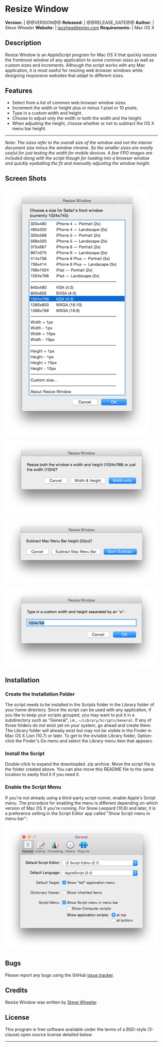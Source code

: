 Resize Window
=============

**Version:**       |  @@VERSION@@
**Released:**      |  @@RELEASE_DATE@@
**Author:**        |  Steve Wheeler
**Website:**       |  [jazzheaddesign.com][website]
**Requirements:**  |  Mac OS X

  [website]: http://jazzheaddesign.com/work/code/resize-window/

Description
-----------

Resize Window is an AppleScript program for Mac OS X that quickly resizes the
frontmost window of any application to some common sizes as well as custom
sizes and increments. Although the script works with any Mac application, it is
most useful for resizing web browser windows while designing responsive
websites that adapt to different sizes.


Features
--------

* Select from a list of common web browser window sizes.
* Increment the width or height plus or minus 1 pixel or 10 pixels.
* Type in a custom width and height.
* Choose to adjust only the width or both the width and the height.
* When adjusting the height, choose whether or not to subtract the OS X menu
  bar height.

<!--
The following horizontal rule is a kludge to get a paragraph space in the RTF
file. It is replaced with just an empty paragraph, not an RTF horizontal rule.
-->

---

_Note: The sizes refer to the overall size of the window and not the interior
document size minus the window chrome. So the smaller sizes are mostly useful
for just testing the width for mobile devices. A few FPO images are included
along with the script though for loading into a browser window and quickly
eyeballing the fit and manually adjusting the window height._


Screen Shots
------------

  ![Initial dialog](img/dialog-1-s.png "Screenshot of initial dialog")

  ![Resize dialog](img/dialog-2-s.png "Screenshot of resize choice dialog")

  ![Menu bar dialog](img/dialog-3-s.png "Screenshot of menu bar dialog")

  ![Custom size dialog](img/dialog-4-s.png "Screenshot of custom size dialog")


Installation
------------

### Create the Installation Folder

The script needs to be installed in the Scripts folder in the Library folder of
your home directory. Since the script can be used with any application, if you
like to keep your scripts grouped, you may want to put it in a subdirectory
such as "General", i.e., `~/Library/Scripts/General`. If any of those folders
do not exist yet on your system, go ahead and create them. The Library folder
will already exist but may not be visible in the Finder in Mac OS X Lion (10.7)
or later. To get to the invisible Library folder, Option-click the Finder's Go
menu and select the Library menu item that appears.

### Install the Script

Double-click to expand the downloaded .zip archive. Move the script file to the
folder created above. You can also move this README file to the same location
to easily find it if you need it.

### Enable the Script Menu

If you're not already using a third-party script runner, enable Apple's Script
menu. The procedure for enabling the menu is different depending on which
version of Mac OS X you're running. For Snow Leopard (10.6) and later, it is a
preference setting in the Script Editor app called "Show Script menu in menu
bar":

  ![Script menu setting](img/scriptmenu-s.png "Screenshot of Script menu setting")


Bugs
----

Please report any bugs using the GitHub [issue tracker].

  [issue tracker]: https://github.com/jazzhead/resize-window/issues


Credits
-------

Resize Window was written by [Steve Wheeler](http://www.swheeler.com/).


License
-------

This program is free software available under the terms of a BSD-style
(3-clause) open source license detailed below.

---

